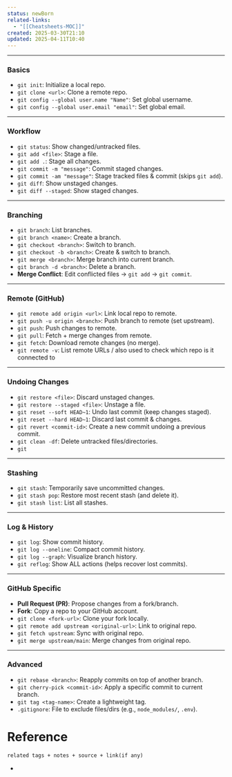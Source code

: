 ```yaml
---
status: newBorn
related-links:
  - "[[Cheatsheets-MOC]]"
created: 2025-03-30T21:10
updated: 2025-04-11T10:40
---
```

---
### **Basics**

- `git init`: Initialize a local repo.
- `git clone <url>`: Clone a remote repo.
- `git config --global user.name "Name"`: Set global username.
- `git config --global user.email "email"`: Set global email.

---

### **Workflow**

- `git status`: Show changed/untracked files.
- `git add <file>`: Stage a file.
- `git add .`: Stage all changes.
- `git commit -m "message"`: Commit staged changes.
- `git commit -am "message"`: Stage tracked files & commit (skips `git add`).
- `git diff`: Show unstaged changes.
- `git diff --staged`: Show staged changes.

---

### **Branching**

- `git branch`: List branches.
- `git branch <name>`: Create a branch.
- `git checkout <branch>`: Switch to branch.
- `git checkout -b <branch>`: Create & switch to branch.
- `git merge <branch>`: Merge branch into current branch.
- `git branch -d <branch>`: Delete a branch.
- **Merge Conflict**: Edit conflicted files → `git add` → `git commit`.

---

### **Remote (GitHub)**

- `git remote add origin <url>`: Link local repo to remote.
- `git push -u origin <branch>`: Push branch to remote (set upstream).
- `git push`: Push changes to remote.
- `git pull`: Fetch + merge changes from remote.
- `git fetch`: Download remote changes (no merge).
- `git remote -v`: List remote URLs / also used to check which repo is it connected to

---

### **Undoing Changes**

- `git restore <file>`: Discard unstaged changes.
- `git restore --staged <file>`: Unstage a file.
- `git reset --soft HEAD~1`: Undo last commit (keep changes staged).
- `git reset --hard HEAD~1`: Discard last commit & changes.
- `git revert <commit-id>`: Create a new commit undoing a previous commit.
- `git clean -df`: Delete untracked files/directories.
- `git `

---

### **Stashing**

- `git stash`: Temporarily save uncommitted changes.
- `git stash pop`: Restore most recent stash (and delete it).
- `git stash list`: List all stashes.

---

### **Log & History**

- `git log`: Show commit history.
- `git log --oneline`: Compact commit history.
- `git log --graph`: Visualize branch history.
- `git reflog`: Show ALL actions (helps recover lost commits).

---

### **GitHub Specific**

- **Pull Request (PR)**: Propose changes from a fork/branch.
- **Fork**: Copy a repo to your GitHub account.
- `git clone <fork-url>`: Clone your fork locally.
- `git remote add upstream <original-url>`: Link to original repo.
- `git fetch upstream`: Sync with original repo.
- `git merge upstream/main`: Merge changes from original repo.

---

### **Advanced**

- `git rebase <branch>`: Reapply commits on top of another branch.
- `git cherry-pick <commit-id>`: Apply a specific commit to current branch.
- `git tag <tag-name>`: Create a lightweight tag.
- `.gitignore`: File to exclude files/dirs (e.g., `node_modules/`, `.env`).


# Reference
`related tags + notes + source + link(if any)`
 

- 

